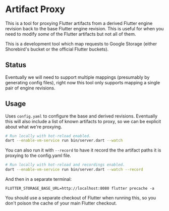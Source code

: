 # Artifact Proxy

This is a tool for proxying Flutter artifacts from a derived Flutter engine
revision back to the base Flutter engine revision. This is useful for
when you need to modify _some_ of the Flutter artifacts but not all of them.

This is a development tool which map requests to Google
Storage (either Shorebird's bucket or the official Flutter buckets).

## Status

Eventually we will need to support multiple mappings (presumably by generating
config files), right now this tool only supports mapping a single pair of
engine revisions.

## Usage

Uses `config.yaml` to configure the base and derived revisions. Eventually
this will also include a list of known artifacts to proxy, so we can be
explicit about what we're proxying.

```bash
# Run locally with hot-reload enabled.
dart --enable-vm-service run bin/server.dart --watch
```

You can also run it with `--record` to have it record the the artifact paths
it is proxying to the config.yaml file.

```bash
# Run locally with hot-reload and recordings enabled.
dart --enable-vm-service run bin/server.dart --watch --record
```

And then in a separate terminal:

```
FLUTTER_STORAGE_BASE_URL=http://localhost:8080 flutter precache -a
```

You should use a separate checkout of Flutter when running this, so you don't
poison the cache of your main Flutter checkout.
